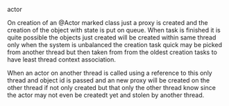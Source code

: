actor

On creation of an @Actor marked class just a proxy is created and the creation of the object with state is put on queue.
When task is finished it is quite possible the objects just created will be created within same thread only when the system is unbalanced the creation task quick may be picked from another thread but then taken from from the oldest creation tasks to have least thread context association.

When an actor on another thread is called using a reference to this only thread and object id is passed and an new proxy will be created on the other thread if not only created but that only the other thread know since the actor may not even be createdt yet and stolen by another thread.
 
